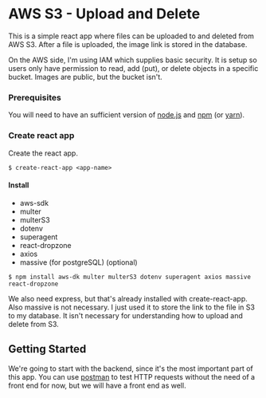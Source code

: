 # AWS S3 - Upload and Delete

This is a simple react app where files can be uploaded to and deleted from AWS S3. After a file is uploaded, the image link is stored in the database.

On the AWS side, I'm using IAM which supplies basic security. It is setup so users only have permission to read, add (put), or delete objects in a specific bucket. Images are public, but the bucket isn't.

### Prerequisites

You will need to have an sufficient version of [node.js](https://nodejs.org/en/) and [npm](https://nodejs.org/en/) (or [yarn](https://yarnpkg.com/lang/en/)).

### Create react app

Create the react app.
```
$ create-react-app <app-name>
```

#### Install

* aws-sdk
* multer
* multerS3
* dotenv
* superagent
* react-dropzone
* axios
* massive (for postgreSQL) (optional)

```
$ npm install aws-dk multer multerS3 dotenv superagent axios massive react-dropzone
```

We also need express, but that's already installed with create-react-app. Also massive is not necessary. I just used it to store the link to the file in S3 to my database. It isn't necessary for understanding how to upload and delete from S3.

## Getting Started

We're going to start with the backend, since it's the most important part of this app. You can use [postman](https://www.getpostman.com/) to test HTTP requests without the need of a front end for now, but we will have a front end as well.

<!-- ## Helpful sources

### Multer and MulterS3
* [Multer](https://github.com/expressjs/multer)
* [MulterS3](https://github.com/badunk/multer-s3)
* [Image uploading by Traversy](https://www.youtube.com/watch?v=9Qzmri1WaaE)
* [Scotch.io - AWS S3 with Express and MulterS3](https://scotch.io/@cizu/building-a-amazon-s3-api-with-express-and-multer-s3)
### AWS
* [AWS S3 Docs](https://docs.aws.amazon.com/AmazonS3/latest/dev/Welcome.html)
* [python-aws-s3 by keith](https://github.com/keithweaver/python-aws-s3)
* [AWS IAM](https://www.youtube.com/watch?v=DXNS-EP9sXM&t=5s)
* [AWS S3](https://www.youtube.com/watch?v=mt32JEAxrA4)

Aspects of each of these resources helped me understand how the parts works. -->
